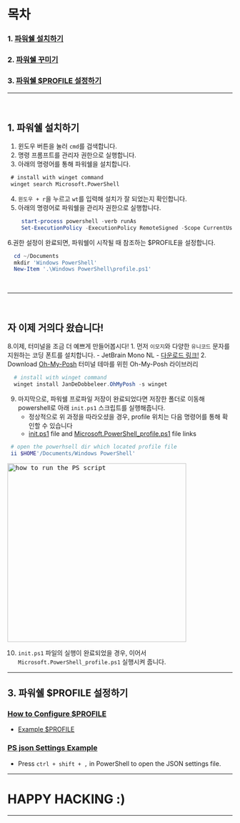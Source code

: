 # 목차

### 1. [파워쉘 설치하기](#1-파워쉘-설치하기)
### 2. [파워쉘 꾸미기](#2-파워쉘-꾸미기)
### 3. [파워쉘 $PROFILE 설정하기](#3-파워쉘-profile-설정하기)

---

<br />

## 1. 파워쉘 설치하기

1. 윈도우 버튼을 눌러 `cmd`를 검색합니다.
2. 명령 프롬프트를 관리자 권한으로 실행합니다.
3. 아래의 명령어를 통해 파워쉘을 설치합니다.
  ```cmd
   # install with winget command
   winget search Microsoft.PowerShell
  ```
4. `윈도우 + r`을 누르고 `wt`를 입력해 설치가 잘 되었는지 확인합니다.
5. 아래의 명령어로 파워쉘을 관리자 권한으로 실행합니다.
   ```powershell
    start-process powershell -verb runAs
    Set-ExecutionPolicy -ExecutionPolicy RemoteSigned -Scope CurrentUser
   ```
6.권한 설정이 완료되면, 파워쉘이 시작될 때 참조하는 $PROFILE을 설정합니다.
  ```powershell
    cd ~/Documents
    mkdir 'Windows PowerShell'
    New-Item '.\Windows PowerShell\profile.ps1'
  ```

<br />

---

<br />


## 자 이제 거의다 왔습니다!

8.이제, 터미널을 조금 더 예쁘게 만들어봅시다!
    1. 먼저 `이모지`와 다양한 `유니코드` 문자를 지원하는 코딩 폰트를 설치합니다.
       - JetBrain Mono NL - [다운로드 링크!](https://www.jetbrains.com/ko-kr/lp/mono/)
    2. Download [Oh-My-Posh](https://ohmyposh.dev/docs/migrating) 터미널 테마를 위힌 Oh-My-Posh 라이브러리
  ```powershell
    # install with winget command
    winget install JanDeDobbeleer.OhMyPosh -s winget
  ```
9. 마지막으로, 파워쉘 프로파일 저장이 완료되었다면 저장한 폴더로 이동해 powershell로 아래 `init.ps1` 스크립트를 실행해줍니다.
   * 정상적으로 위 과정을 따라오셨을 경우, profile 위치는 다음 명령어를 통해 확인할 수 있습니다
   * [init.ps1](./init.ps1) file and [Microsoft.PowerShell_profile.ps1](Microsoft.PowerShell_profile.ps1) file links 
  ``` powershell
   # open the powerhsell dir which located profile file
   ii $HOME'/Documents/Windows PowerShell'
  ```

<kbd>
   <img height="400px" alt="how to run the PS script" src="https://github.com/ShinMini/window-powershell-setup/assets/77220824/5966dda7-a2df-4b52-81eb-b067fcde30a9" />
</kbd>

10. `init.ps1` 파일의 실행이 완료되었을 경우, 이어서 `Microsoft.PowerShell_profile.ps1`  실행시켜 줍니다.

---

## 3. 파워쉘 $PROFILE 설정하기

### [How to Configure $PROFILE](./docs/config_profile.md)

- [Example $PROFILE](Microsoft.PowerShell_profile.ps1)

### [PS json Settings Example](settings.json)

- Press `ctrl + shift + ,` in PowerShell to open the JSON settings file.

---

# HAPPY HACKING :)

---
